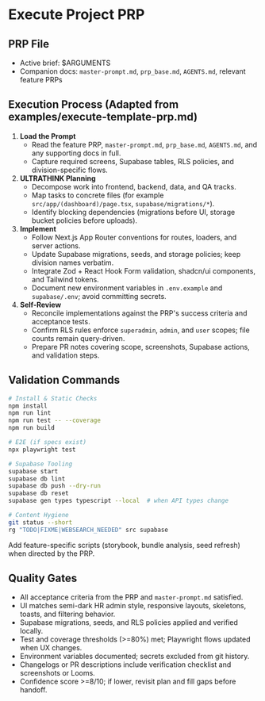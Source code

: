 ﻿# Execute Project PRP

## PRP File
- Active brief: $ARGUMENTS
- Companion docs: `master-prompt.md`, `prp_base.md`, `AGENTS.md`, relevant feature PRPs

## Execution Process (Adapted from examples/execute-template-prp.md)
1. **Load the Prompt**
   - Read the feature PRP, `master-prompt.md`, `prp_base.md`, `AGENTS.md`, and any supporting docs in full.
   - Capture required screens, Supabase tables, RLS policies, and division-specific flows.
2. **ULTRATHINK Planning**
   - Decompose work into frontend, backend, data, and QA tracks.
   - Map tasks to concrete files (for example `src/app/(dashboard)/page.tsx`, `supabase/migrations/*`).
   - Identify blocking dependencies (migrations before UI, storage bucket policies before uploads).
3. **Implement**
   - Follow Next.js App Router conventions for routes, loaders, and server actions.
   - Update Supabase migrations, seeds, and storage policies; keep division names verbatim.
   - Integrate Zod + React Hook Form validation, shadcn/ui components, and Tailwind tokens.
   - Document new environment variables in `.env.example` and `supabase/.env`; avoid committing secrets.
4. **Self-Review**
   - Reconcile implementations against the PRP's success criteria and acceptance tests.
   - Confirm RLS rules enforce `superadmin`, `admin`, and `user` scopes; file counts remain query-driven.
   - Prepare PR notes covering scope, screenshots, Supabase actions, and validation steps.

## Validation Commands
```bash
# Install & Static Checks
npm install
npm run lint
npm run test -- --coverage
npm run build

# E2E (if specs exist)
npx playwright test

# Supabase Tooling
supabase start
supabase db lint
supabase db push --dry-run
supabase db reset
supabase gen types typescript --local  # when API types change

# Content Hygiene
git status --short
rg "TODO|FIXME|WEBSEARCH_NEEDED" src supabase
```
Add feature-specific scripts (storybook, bundle analysis, seed refresh) when directed by the PRP.

## Quality Gates
- All acceptance criteria from the PRP and `master-prompt.md` satisfied.
- UI matches semi-dark HR admin style, responsive layouts, skeletons, toasts, and filtering behavior.
- Supabase migrations, seeds, and RLS policies applied and verified locally.
- Test and coverage thresholds (>=80%) met; Playwright flows updated when UX changes.
- Environment variables documented; secrets excluded from git history.
- Changelogs or PR descriptions include verification checklist and screenshots or Looms.
- Confidence score >=8/10; if lower, revisit plan and fill gaps before handoff.
